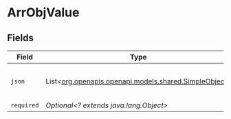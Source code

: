 # ArrObjValue


## Fields

| Field                                                                                        | Type                                                                                         | Required                                                                                     | Description                                                                                  | Example                                                                                      |
| -------------------------------------------------------------------------------------------- | -------------------------------------------------------------------------------------------- | -------------------------------------------------------------------------------------------- | -------------------------------------------------------------------------------------------- | -------------------------------------------------------------------------------------------- |
| `json`                                                                                       | List<[org.openapis.openapi.models.shared.SimpleObject](../../models/shared/SimpleObject.md)> | :heavy_minus_sign:                                                                           | N/A                                                                                          | [<br/>"...",<br/>"..."<br/>]                                                                 |
| `required`                                                                                   | *Optional<? extends java.lang.Object>*                                                       | :heavy_minus_sign:                                                                           | N/A                                                                                          |                                                                                              |